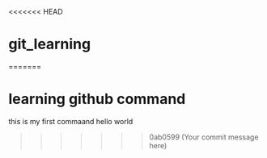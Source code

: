 <<<<<<< HEAD
# git_learning
=======
# learning github command

this is my first commaand
hello world
>>>>>>> 0ab0599 (Your commit message here)
